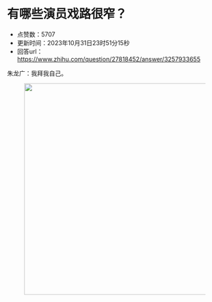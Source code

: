 # 有哪些演员戏路很窄？
- 点赞数：5707
- 更新时间：2023年10月31日23时51分15秒
- 回答url：https://www.zhihu.com/question/27818452/answer/3257933655
<body>
 <p data-pid="re8-rbcE">朱龙广：我拜我自己。</p>
 <figure data-size="normal">
  <img src="https://picx.zhimg.com/50/v2-6d7cae266e6d148762b471b1de73a994_720w.jpg?source=1940ef5c" data-rawwidth="494" data-rawheight="590" data-size="normal" data-original-token="v2-f129df3a224b86809256bee7dced554a" data-default-watermark-src="https://pic1.zhimg.com/50/v2-f43b776d6fc098914d27db6f6779a5bc_720w.jpg?source=1940ef5c" class="origin_image zh-lightbox-thumb" width="494" data-original="https://picx.zhimg.com/v2-6d7cae266e6d148762b471b1de73a994_r.jpg?source=1940ef5c">
 </figure>
 <p></p>
</body>